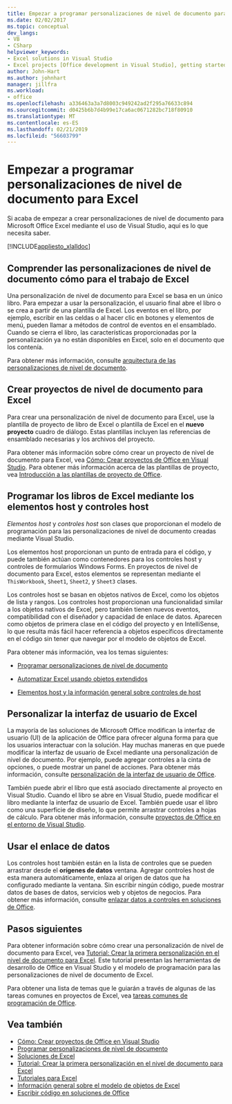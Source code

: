 ```yaml
---
title: Empezar a programar personalizaciones de nivel de documento para Excel
ms.date: 02/02/2017
ms.topic: conceptual
dev_langs:
- VB
- CSharp
helpviewer_keywords:
- Excel solutions in Visual Studio
- Excel projects [Office development in Visual Studio], getting started
author: John-Hart
ms.author: johnhart
manager: jillfra
ms.workload:
- office
ms.openlocfilehash: a336463a3a7d8003c949242ad2f295a76633c894
ms.sourcegitcommit: d0425b6b7d4b99e17ca6ac0671282bc718f80910
ms.translationtype: MT
ms.contentlocale: es-ES
ms.lasthandoff: 02/21/2019
ms.locfileid: "56603799"
---
```

# <a name="get-started-programming-document-level-customizations-for-excel"></a>Empezar a programar personalizaciones de nivel de documento para Excel
  Si acaba de empezar a crear personalizaciones de nivel de documento para Microsoft Office Excel mediante el uso de Visual Studio, aquí es lo que necesita saber.

 [!INCLUDE[appliesto_xlalldoc](../vsto/includes/appliesto-xlalldoc-md.md)]

## <a name="understand-how-document-level-customizations-for-excel-work"></a>Comprender las personalizaciones de nivel de documento cómo para el trabajo de Excel
 Una personalización de nivel de documento para Excel se basa en un único libro. Para empezar a usar la personalización, el usuario final abre el libro o se crea a partir de una plantilla de Excel. Los eventos en el libro, por ejemplo, escribir en las celdas o al hacer clic en botones y elementos de menú, pueden llamar a métodos de control de eventos en el ensamblado. Cuando se cierra el libro, las características proporcionadas por la personalización ya no están disponibles en Excel, solo en el documento que los contenía.

 Para obtener más información, consulte [arquitectura de las personalizaciones de nivel de documento](../vsto/architecture-of-document-level-customizations.md).

## <a name="create-document-level-projects-for-excel"></a>Crear proyectos de nivel de documento para Excel
 Para crear una personalización de nivel de documento para Excel, use la plantilla de proyecto de libro de Excel o plantilla de Excel en el **nuevo proyecto** cuadro de diálogo. Estas plantillas incluyen las referencias de ensamblado necesarias y los archivos del proyecto.

 Para obtener más información sobre cómo crear un proyecto de nivel de documento para Excel, vea [Cómo: Crear proyectos de Office en Visual Studio](../vsto/how-to-create-office-projects-in-visual-studio.md). Para obtener más información acerca de las plantillas de proyecto, vea [Introducción a las plantillas de proyecto de Office](../vsto/office-project-templates-overview.md).

## <a name="program-excel-workbooks-by-using-host-items-and-host-controls"></a>Programar los libros de Excel mediante los elementos host y controles host
 *Elementos host* y *controles host* son clases que proporcionan el modelo de programación para las personalizaciones de nivel de documento creadas mediante Visual Studio.

 Los elementos host proporcionan un punto de entrada para el código, y puede también actúan como contenedores para los controles host y controles de formularios Windows Forms. En proyectos de nivel de documento para Excel, estos elementos se representan mediante el `ThisWorkbook`, `Sheet1`, `Sheet2`, y `Sheet3` clases.

 Los controles host se basan en objetos nativos de Excel, como los objetos de lista y rangos. Los controles host proporcionan una funcionalidad similar a los objetos nativos de Excel, pero también tienen nuevos eventos, compatibilidad con el diseñador y capacidad de enlace de datos. Aparecen como objetos de primera clase en el código del proyecto y en IntelliSense, lo que resulta más fácil hacer referencia a objetos específicos directamente en el código sin tener que navegar por el modelo de objetos de Excel.

 Para obtener más información, vea los temas siguientes:

-   [Programar personalizaciones de nivel de documento](../vsto/programming-document-level-customizations.md)

-   [Automatizar Excel usando objetos extendidos](../vsto/automating-excel-by-using-extended-objects.md)

-   [Elementos host y la información general sobre controles de host](../vsto/host-items-and-host-controls-overview.md)

## <a name="customize-the-user-interface-of-excel"></a>Personalizar la interfaz de usuario de Excel
 La mayoría de las soluciones de Microsoft Office modifican la interfaz de usuario (UI) de la aplicación de Office para ofrecer alguna forma para que los usuarios interactuar con la solución. Hay muchas maneras en que puede modificar la interfaz de usuario de Excel mediante una personalización de nivel de documento. Por ejemplo, puede agregar controles a la cinta de opciones, o puede mostrar un panel de acciones. Para obtener más información, consulte [personalización de la interfaz de usuario de Office](../vsto/office-ui-customization.md).

 También puede abrir el libro que está asociado directamente al proyecto en Visual Studio. Cuando el libro se abre en Visual Studio, puede modificar el libro mediante la interfaz de usuario de Excel. También puede usar el libro como una superficie de diseño, lo que permite arrastrar controles a hojas de cálculo. Para obtener más información, consulte [proyectos de Office en el entorno de Visual Studio](../vsto/office-projects-in-the-visual-studio-environment.md).

## <a name="use-data-binding"></a>Usar el enlace de datos
 Los controles host también están en la lista de controles que se pueden arrastrar desde el **orígenes de datos** ventana. Agregar controles host de esta manera automáticamente, enlaza al origen de datos que ha configurado mediante la ventana. Sin escribir ningún código, puede mostrar datos de bases de datos, servicios web y objetos de negocios. Para obtener más información, consulte [enlazar datos a controles en soluciones de Office](../vsto/binding-data-to-controls-in-office-solutions.md).

## <a name="next-steps"></a>Pasos siguientes
 Para obtener información sobre cómo crear una personalización de nivel de documento para Excel, vea [Tutorial: Crear la primera personalización en el nivel de documento para Excel](../vsto/walkthrough-creating-your-first-document-level-customization-for-excel.md). Este tutorial presentan las herramientas de desarrollo de Office en Visual Studio y el modelo de programación para las personalizaciones de nivel de documento de Excel.

 Para obtener una lista de temas que le guiarán a través de algunas de las tareas comunes en proyectos de Excel, vea [tareas comunes de programación de Office](../vsto/common-tasks-in-office-programming.md).

## <a name="see-also"></a>Vea también
- [Cómo: Crear proyectos de Office en Visual Studio](../vsto/how-to-create-office-projects-in-visual-studio.md)
- [Programar personalizaciones de nivel de documento](../vsto/programming-document-level-customizations.md)
- [Soluciones de Excel](../vsto/excel-solutions.md)
- [Tutorial: Crear la primera personalización en el nivel de documento para Excel](../vsto/walkthrough-creating-your-first-document-level-customization-for-excel.md)
- [Tutoriales para Excel](../vsto/walkthroughs-using-excel.md)
- [Información general sobre el modelo de objetos de Excel](../vsto/excel-object-model-overview.md)
- [Escribir código en soluciones de Office](../vsto/writing-code-in-office-solutions.md)
